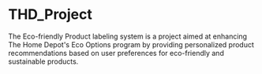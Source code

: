 # THD_Project
The Eco-friendly Product labeling system is a project aimed at enhancing The Home Depot's Eco Options program by providing personalized product recommendations based on user preferences for eco-friendly and sustainable products.
